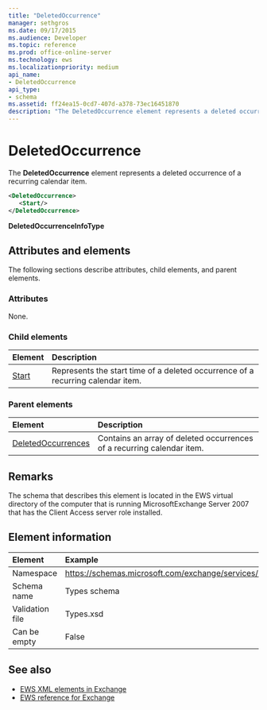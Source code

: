 ```yaml
---
title: "DeletedOccurrence"
manager: sethgros
ms.date: 09/17/2015
ms.audience: Developer
ms.topic: reference
ms.prod: office-online-server
ms.technology: ews
ms.localizationpriority: medium
api_name:
- DeletedOccurrence
api_type:
- schema
ms.assetid: ff24ea15-0cd7-407d-a378-73ec16451870
description: "The DeletedOccurrence element represents a deleted occurrence of a recurring calendar item."
---
```


# DeletedOccurrence

The **DeletedOccurrence** element represents a deleted occurrence of a recurring calendar item. 
  
```xml
<DeletedOccurrence>
   <Start/>
</DeletedOccurrence>
```

 **DeletedOccurrenceInfoType**
## Attributes and elements

The following sections describe attributes, child elements, and parent elements.
  
### Attributes

None.
  
### Child elements

|**Element**|**Description**|
|:-----|:-----|
|[Start](start.md) <br/> |Represents the start time of a deleted occurrence of a recurring calendar item.  <br/> |
   
### Parent elements

|**Element**|**Description**|
|:-----|:-----|
|[DeletedOccurrences](deletedoccurrences.md) <br/> |Contains an array of deleted occurrences of a recurring calendar item.  <br/> |
   
## Remarks

The schema that describes this element is located in the EWS virtual directory of the computer that is running MicrosoftExchange Server 2007 that has the Client Access server role installed.
  
## Element information

| Element | Example |
|:-----|:-----|
|Namespace  <br/> |https://schemas.microsoft.com/exchange/services/2006/types  <br/> |
|Schema name  <br/> |Types schema  <br/> |
|Validation file  <br/> |Types.xsd  <br/> |
|Can be empty  <br/> |False  <br/> |
   
## See also

- [EWS XML elements in Exchange](ews-xml-elements-in-exchange.md)  
- [EWS reference for Exchange](ews-reference-for-exchange.md)


